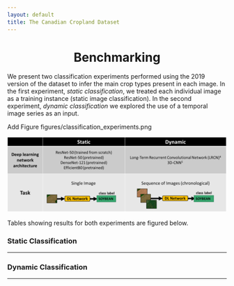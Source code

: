 ```yaml
---
layout: default
title: The Canadian Cropland Dataset
---
```



<h1 style="text-align: center;"> Benchmarking </h1>

We present two classification experiments performed using the 2019 version of the dataset to infer the main crop types present in each image. In the first experiment, *static classification*, we treated each individual image as a training instance (static image classification). In the second experiment, *dynamic classification* we explored the use of a temporal image series as an input. 

Add Figure figures/classification_experiments.png

![classification_tasks](/figures/classification_experiments.png)

Tables showing results for both experiments are figured below. 


### Static Classification 

___


### Dynamic Classification 

___
